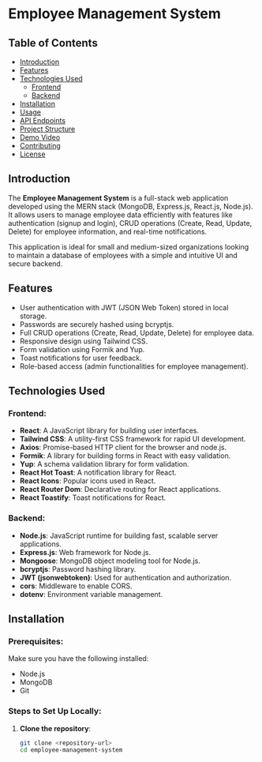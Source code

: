 # Employee Management System

## Table of Contents
- [Introduction](#introduction)
- [Features](#features)
- [Technologies Used](#technologies-used)
  - [Frontend](#frontend)
  - [Backend](#backend)
- [Installation](#installation)
- [Usage](#usage)
- [API Endpoints](#api-endpoints)
- [Project Structure](#project-structure)
- [Demo Video](#demo-video)
- [Contributing](#contributing)
- [License](#license)

## Introduction
The **Employee Management System** is a full-stack web application developed using the MERN stack (MongoDB, Express.js, React.js, Node.js). It allows users to manage employee data efficiently with features like authentication (signup and login), CRUD operations (Create, Read, Update, Delete) for employee information, and real-time notifications.

This application is ideal for small and medium-sized organizations looking to maintain a database of employees with a simple and intuitive UI and secure backend.

## Features
- User authentication with JWT (JSON Web Token) stored in local storage.
- Passwords are securely hashed using bcryptjs.
- Full CRUD operations (Create, Read, Update, Delete) for employee data.
- Responsive design using Tailwind CSS.
- Form validation using Formik and Yup.
- Toast notifications for user feedback.
- Role-based access (admin functionalities for employee management).

## Technologies Used

### Frontend:
- **React**: A JavaScript library for building user interfaces.
- **Tailwind CSS**: A utility-first CSS framework for rapid UI development.
- **Axios**: Promise-based HTTP client for the browser and node.js.
- **Formik**: A library for building forms in React with easy validation.
- **Yup**: A schema validation library for form validation.
- **React Hot Toast**: A notification library for React.
- **React Icons**: Popular icons used in React.
- **React Router Dom**: Declarative routing for React applications.
- **React Toastify**: Toast notifications for React.

### Backend:
- **Node.js**: JavaScript runtime for building fast, scalable server applications.
- **Express.js**: Web framework for Node.js.
- **Mongoose**: MongoDB object modeling tool for Node.js.
- **bcryptjs**: Password hashing library.
- **JWT (jsonwebtoken)**: Used for authentication and authorization.
- **cors**: Middleware to enable CORS.
- **dotenv**: Environment variable management.

## Installation

### Prerequisites:
Make sure you have the following installed:
- Node.js
- MongoDB
- Git

### Steps to Set Up Locally:

1. **Clone the repository**:
   ```bash
   git clone <repository-url>
   cd employee-management-system
